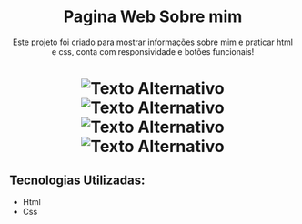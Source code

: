 <h1 align="center">Pagina Web Sobre mim</h1>
<p align="center">Este projeto foi criado para mostrar informações sobre mim e praticar html e css, conta com responsividade e botões funcionais!</p>
<h1 align="center">
  <p Tela inicial</p>
  <img src="https://github.com/luzluiz/sobre_mim/assets/111822813/52937ba9-0e2f-4bda-aa17-4cbde46bbdbe" alt="Texto Alternativo">
  <img src="https://github.com/luzluiz/sobre_mim/assets/111822813/d49b016b-288e-4263-bee0-da12b7dfd228" alt="Texto Alternativo">
  <img src="https://github.com/luzluiz/sobre_mim/assets/111822813/8122147e-e36d-4da3-8034-9a18df877c96" alt="Texto Alternativo">
  <img src="https://github.com/luzluiz/sobre_mim/assets/111822813/bdf74284-2b18-4726-98dc-15fed417150e" alt="Texto Alternativo">
</h1>

 ## Tecnologias Utilizadas:
  
  - Html
  - Css
  
